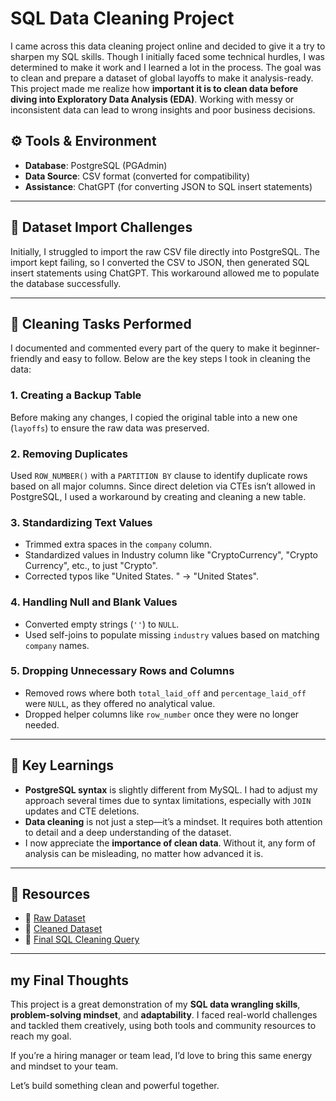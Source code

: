 # SQL Data Cleaning Project
I came across this data cleaning project online and decided to give it a try to sharpen my SQL skills. Though I initially faced some technical hurdles, I was determined to make it work and I learned a lot in the process.
The goal was to clean and prepare a dataset of global layoffs to make it analysis-ready. This project made me realize how **important it is to clean data before diving into Exploratory Data Analysis (EDA)**. Working with messy or inconsistent data can lead to wrong insights and poor business decisions.

## ⚙️ Tools & Environment
* **Database**: PostgreSQL (PGAdmin)
* **Data Source**: CSV format (converted for compatibility)
* **Assistance**: ChatGPT (for converting JSON to SQL insert statements)

---

## 📁 Dataset Import Challenges

Initially, I struggled to import the raw CSV file directly into PostgreSQL. The import kept failing, so I converted the CSV to JSON, then generated SQL insert statements using ChatGPT. This workaround allowed me to populate the database successfully.

---

## 🧽 Cleaning Tasks Performed

I documented and commented every part of the query to make it beginner-friendly and easy to follow. Below are the key steps I took in cleaning the data:

### 1. **Creating a Backup Table**

Before making any changes, I copied the original table into a new one (`layoffs`) to ensure the raw data was preserved.

### 2. **Removing Duplicates**

Used `ROW_NUMBER()` with a `PARTITION BY` clause to identify duplicate rows based on all major columns. Since direct deletion via CTEs isn’t allowed in PostgreSQL, I used a workaround by creating and cleaning a new table.

### 3. **Standardizing Text Values**

* Trimmed extra spaces in the `company` column.
* Standardized values in Industry column like "CryptoCurrency", "Crypto Currency", etc., to just "Crypto".
* Corrected typos like "United States. " → "United States".

### 4. **Handling Null and Blank Values**

* Converted empty strings (`''`) to `NULL`.
* Used self-joins to populate missing `industry` values based on matching `company` names.

### 5. **Dropping Unnecessary Rows and Columns**

* Removed rows where both `total_laid_off` and `percentage_laid_off` were `NULL`, as they offered no analytical value.
* Dropped helper columns like `row_number` once they were no longer needed.

---

## 🧠 Key Learnings

* **PostgreSQL syntax** is slightly different from MySQL. I had to adjust my approach several times due to syntax limitations, especially with `JOIN` updates and CTE deletions.
* **Data cleaning** is not just a step—it’s a mindset. It requires both attention to detail and a deep understanding of the dataset.
* I now appreciate the **importance of clean data**. Without it, any form of analysis can be misleading, no matter how advanced it is.

---

## 🔗 Resources

* 📄 [Raw Dataset](https://github.com/Abiola-Gbolahan/Data-Analysis/blob/main/SQL%20Data%20Cleaning%20Project/world_layoffs.csv)
* 🧼 [Cleaned Dataset](https://github.com/Abiola-Gbolahan/Data-Analysis/blob/main/SQL%20Data%20Cleaning%20Project/cleaned%20data.csv)
* 🧾 [Final SQL Cleaning Query](#)


---

## my Final Thoughts

This project is a great demonstration of my **SQL data wrangling skills**, **problem-solving mindset**, and **adaptability**. I faced real-world challenges and tackled them creatively, using both tools and community resources to reach my goal.

If you’re a hiring manager or team lead, I’d love to bring this same energy and mindset to your team.

Let’s build something clean and powerful together.


